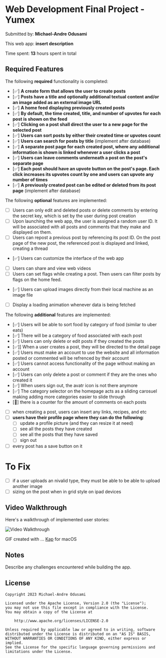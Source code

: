 # Web Development Final Project - Yumex

Submitted by: **Michael-Andre Odusami**

This web app: **insert description**

Time spent: **13** hours spent in total

## Required Features

The following **required** functionality is completed:

-   [✅] **A create form that allows the user to create posts**
-   [✅] **Posts have a title and optionally additional textual content and/or an image added as an external image URL**
-   [✅] **A home feed displaying previously created posts**
-   [✅] **By default, the time created, title, and number of upvotes for each post is shown on the feed**
-   [✅] **Clicking on a post shall direct the user to a new page for the selected post**
-   [✅] **Users can sort posts by either their created time or upvotes count**
-   [✅] **Users can search for posts by title** (implement after database)
-   [✅] **A separate post page for each created post, where any additional information is shown is linked whenever a user clicks a post**
-   [✅] **Users can leave comments underneath a post on the post's separate page**
-   [✅] **Each post should have an upvote button on the post's page. Each click increases its upvotes count by one and users can upvote any number of times**
-   [✅] **A previously created post can be edited or deleted from its post page** (implement after database)

The following **optional** features are implemented:

-   [ ] Users can only edit and deleted posts or delete comments by entering the secret key, which is set by the user during post creation
-   [ ] Upon launching the web app, the user is assigned a random user ID. It will be associated with all posts and comments that they make and displayed on them.
-   [ ] Users can repost a previous post by referencing its post ID. On the post page of the new post, the referenced post is displayed and linked, creating a thread
-   [✅] Users can customize the interface of the web app
-   [ ] Users can share and view web videos
-   [ ] Users can set flags while creating a post. Then users can filter posts by flags on the home feed.
-   [✅] Users can upload images directly from their local machine as an image file
-   [ ] Display a loading animation whenever data is being fetched

The following **additional** features are implemented:

-   [✅] Users will be able to sort food by category of food (similar to uber eats)
-   [✅] There will be a category of food associated with each post
-   [✅] Users can only delete or edit posts if they created the posts
-   [✅]] When a user creates a post, they will be directed to the detail page
-   [✅] Users must make an account to use the website and all information posted or commented will be refrenced by their account
-   [✅] Users cannot access functionality of the page without making an account
-   [✅] Users can only delete a post or comment if they are the ones who created it
-   [✅] When users sign out, the avatr icon is not there anymore
-   [✅] The category selector on the homepage acts as a sliding carosuel making adding more categories easier to slide through
-   [🚧] there is a counter for the amount of comments on each posts
-   [ ] when creating a post, users can insert any links, recipes, and etc
-   [ ] **users have their profile page where they can do the following**:
    -   [ ] update a profile picture (and they can resize it at need)
    -   [ ] see all the posts they have created
    -   [ ] see all the posts that they have saved
    -   [ ] sign out
-   [ ] every post has a save button on it

# To Fix

-   [ ] if a user uploads an nivalid type, they must be able to be able to upload another image
-   [ ] sizing on the post when in grid style on ipad devices

## Video Walkthrough

Here's a walkthrough of implemented user stories:

<img src='submission.gif' title='Video Walkthrough' width='' alt='Video Walkthrough' />

GIF created with ...
[Kap](https://getkap.co/) for macOS

## Notes

Describe any challenges encountered while building the app.

## License

    Copyright 2023 Michael-Andre Odusami

    Licensed under the Apache License, Version 2.0 (the "License");
    you may not use this file except in compliance with the License.
    You may obtain a copy of the License at

        http://www.apache.org/licenses/LICENSE-2.0

    Unless required by applicable law or agreed to in writing, software
    distributed under the License is distributed on an "AS IS" BASIS,
    WITHOUT WARRANTIES OR CONDITIONS OF ANY KIND, either express or implied.
    See the License for the specific language governing permissions and
    limitations under the License.

